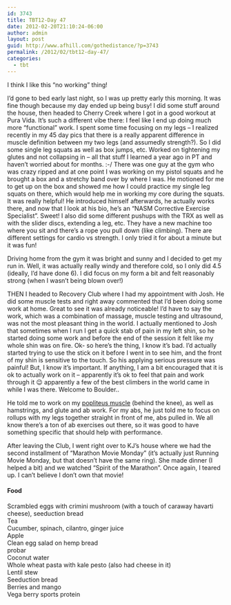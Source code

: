 ```yaml
---
id: 3743
title: TBT12-Day 47
date: 2012-02-20T21:10:24-06:00
author: admin
layout: post
guid: http://www.afhill.com/gothedistance/?p=3743
permalink: /2012/02/tbt12-day-47/
categories:
  - tbt
---
```

I think I like this &#8220;no working&#8221; thing!

I&#8217;d gone to bed early last night, so I was up pretty early this morning. It was fine though because my day ended up being busy! I did some stuff around the house, then headed to Cherry Creek where I got in a good workout at Pura Vida. It&#8217;s such a different vibe there: I feel like I end up doing much more &#8220;functional&#8221; work. I spent some time focusing on my legs &#8211; I realized recently in my 45 day pics that there is a really apparent difference in muscle definition between my two legs (and assumedly strength?). So I did some single leg squats as well as box jumps, etc. Worked on tightening my glutes and not collapsing in &#8211; all that stuff I learned a year ago in PT and haven&#8217;t worried about for months. :-/ There was one guy at the gym who was crazy ripped and at one point I was working on my pistol squats and he brought a box and a stretchy band over by where I was. He motioned for me to get up on the box and showed me how I could practice my single leg squats on there, which would help me in working my core during the squats. It was really helpful! He introduced himself afterwards, he actually works there, and now that I look at his bio, he&#8217;s an &#8220;NASM Corrective Exercise Specialist&#8221;. Sweet! I also did some different pushups with the TRX as well as with the slider discs, extending a leg, etc. They have a new machine too where you sit and there&#8217;s a rope you pull down (like climbing). There are different settings for cardio vs strength. I only tried it for about a minute but it was fun!

Driving home from the gym it was bright and sunny and I decided to get my run in. Well, it was actually really windy and therefore cold, so I only did 4.5 (ideally, I&#8217;d have done 6). I did focus on my form a bit and felt reasonably strong (when I wasn&#8217;t being blown over!)

THEN I headed to Recovery Club where I had my appointment with Josh. He did some muscle tests and right away commented that I&#8217;d been doing some work at home. Great to see it was already noticeable! I&#8217;d have to say the work, which was a combination of massage, muscle testing and ultrasound, was not the most pleasant thing in the world. I actually mentioned to Josh that sometimes when I run I get a quick stab of pain in my left shin, so he started doing some work and before the end of the session it felt like my whole shin was on fire. Ok- so here&#8217;s the thing, I know it&#8217;s bad. I&#8217;d actually started trying to use the stick on it before I went in to see him, and the front of my shin is sensitive to the touch. So his applying serious pressure was painful! But, I know it&#8217;s important. If anything, I am a bit encouraged that it is ok to actually work on it &#8211; apparently it&#8217;s ok to feel that pain and work through it 😉 apparently a few of the best climbers in the world came in while I was there. Welcome to Boulder.. 

He told me to work on my [popliteus muscle](http://www.rocklandroadrunners.org/articles/JPKknees.html) (behind the knee), as well as hamstrings, and glute and ab work. For my abs, he just told me to focus on rollups with my legs together straight in front of me, abs pulled in. We all know there&#8217;s a ton of ab exercises out there, so it was good to have something specific that should help with performance. 

After leaving the Club, I went right over to KJ&#8217;s house where we had the second installment of &#8220;Marathon Movie Monday&#8221; (it&#8217;s actually just Running Movie Monday, but that doesn&#8217;t have the same ring). She made dinner (I helped a bit) and we watched &#8220;Spirit of the Marathon&#8221;. Once again, I teared up. I can&#8217;t believe I don&#8217;t own that movie! 

#### Food

Scrambled eggs with crimini mushroom (with a touch of caraway havarti cheese), seeduction bread  
Tea  
Cucumber, spinach, cilantro, ginger juice  
Apple  
Clean egg salad on hemp bread  
probar  
Coconut water  
Whole wheat pasta with kale pesto (also had cheese in it)  
Lentil stew  
Seeduction bread  
Berries and mango  
Vega berry sports protein